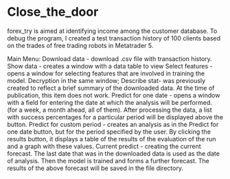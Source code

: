 # Close_the_door
forex_try is aimed at identifying income among the customer database. 
To debug the program, I created a test transaction history of 100 clients based on the trades of free trading robots in Metatrader 5.

Main Menu:
Download data - download .csv file with transaction history. 
Show data - creates a window with a data table to view 
Select features - opens a window for selecting features that are involved in training the model. Decryption in the same window; 
Describe stat- was previously created to reflect a brief summary of the downloaded data. At the time of publication, this item does not work. 
Predict for one date - opens a window with a field for entering the date at which the analysis will be performed. (for a week, a month ahead, all of them). After processing the data, a list with success percentages for a particular period will be displayed above the button. 
Predict for custom period - creates an analysis as in the Predict for one date button, but for the period specified by the user. By clicking the results button, it displays a table of the results of the evaluation of the run and a graph with these values. 
Current predict - creating the current forecast. The last date that was in the downloaded data is used as the date of analysis. Then the model is trained and forms a further forecast. The results of the above forecast will be saved in the file directory.
